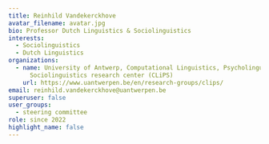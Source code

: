 ```yaml
---
title: Reinhild Vandekerckhove
avatar_filename: avatar.jpg
bio: Professor Dutch Linguistics & Sociolinguistics
interests:
  - Sociolinguistics
  - Dutch Linguistics
organizations:
  - name: University of Antwerp, Computational Linguistics, Psycholinguistics and
      Sociolinguistics research center (CLiPS)
    url: https://www.uantwerpen.be/en/research-groups/clips/
email: reinhild.vandekerckhove@uantwerpen.be
superuser: false
user_groups:
  - steering committee
role: since 2022
highlight_name: false
---
```



